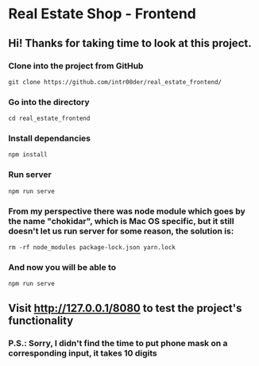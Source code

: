 # Real Estate Shop - Frontend
## Hi! Thanks for taking time to look at this project.

### Clone into the project from GitHub
```
git clone https://github.com/intr00der/real_estate_frontend/
```
### Go into the directory
```
cd real_estate_frontend
```

### Install dependancies
```
npm install
```
### Run server
```
npm run serve
```
### From my perspective there was node module which goes by the name "chokidar", which is Mac OS specific, but it still doesn't let us run server for some reason, the solution is:
```
rm -rf node_modules package-lock.json yarn.lock
```
### And now you will be able to
```
npm run serve
```
## Visit http://127.0.0.1/8080 to test the project's functionality
### P.S.: Sorry, I didn't find the time to put phone mask on a corresponding input, it takes 10 digits
